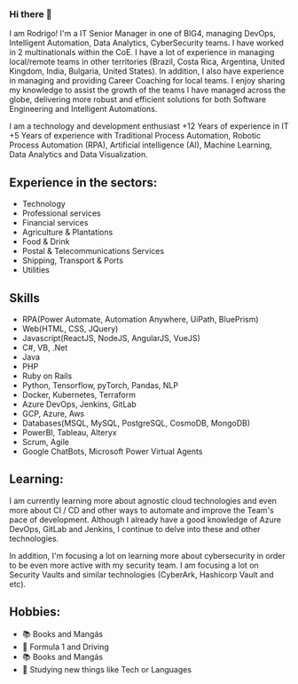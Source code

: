 ### Hi there 👋

I am Rodrigo! I'm a IT Senior Manager in one of BIG4, managing DevOps, Intelligent Automation, Data Analytics, CyberSecurity teams. I have worked in 2 multinationals within the CoE. I have a lot of experience in managing local/remote teams in other territories (Brazil, Costa Rica, Argentina, United Kingdom, India, Bulgaria, United States). In addition, I also have experience in managing and providing Career Coaching for local teams. I enjoy sharing my knowledge to assist the growth of the teams I have managed across the globe, delivering more robust and efficient solutions for both Software Engineering and Intelligent Automations.

I am a technology and development enthusiast 
+12 Years of experience in IT
+5 Years of experience with Traditional Process Automation, Robotic Process Automation (RPA), Artificial intelligence (AI), Machine Learning, Data Analytics and Data Visualization.

## Experience in the sectors:
- Technology
- Professional services
- Financial services
- Agriculture & Plantations
- Food & Drink
- Postal & Telecommunications Services
- Shipping, Transport & Ports
- Utilities

## Skills
- RPA(Power Automate, Automation Anywhere, UiPath, BluePrism)
- Web(HTML, CSS, JQuery)
- Javascript(ReactJS, NodeJS, AngularJS, VueJS)
- C#, VB, .Net
- Java
- PHP
- Ruby on Rails
- Python, Tensorflow, pyTorch, Pandas, NLP
- Docker, Kubernetes, Terraform
- Azure DevOps, Jenkins, GitLab
- GCP, Azure, Aws
- Databases(MSQL, MySQL, PostgreSQL, CosmoDB, MongoDB)
- PowerBI, Tableau, Alteryx
- Scrum, Agile
- Google ChatBots, Microsoft Power Virtual Agents

## Learning:

I am currently learning more about agnostic cloud technologies and even more about CI / CD and other ways to automate and improve the Team's pace of development. Although I already have a good knowledge of Azure DevOps, GitLab and Jenkins, I continue to delve into these and other technologies.

In addition, I'm focusing a lot on learning more about cybersecurity in order to be even more active with my security team. I am focusing a lot on Security Vaults and similar technologies (CyberArk, Hashicorp Vault and etc).

## Hobbies:

- :books:  Books and Mangás
- :car:  Formula 1 and Driving
- :books:  Books and Mangás
- :book:  Studying new things like Tech or Languages


